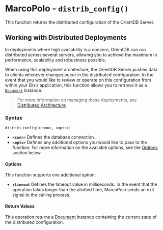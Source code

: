 
# MarcoPolo - `distrib_config()`

This function returns the distributed configuration of the OrientDB Server.

## Working with Distributed Deployments

In deployments where high availability is a concern, OrientDB can run distributed across several servers, allowing you to achieve the maximum in performance, scalability and robustness possible.

When using this deployment architecture, the OrientDB Server pushes data to clients whenever changes occur in the distributed configuration.  In the event that you would like to review or operate on this configuration from within your Elixir application, this function allows you to retrieve it as a [`Document`](MarcoPolo-Document.md) instance.

>For more information on managing these deployments, see [Distributed Architecture](../distributed/Distributed-Architecture.md).

### Syntax

```
distrib_config(<conn>, <opts>)
```

- **`<conn>`** Defines the database connection.
- **`<opts>`** Defines any additional options you would like to pass to the function.  For more information on the available options, see the [Options](#options) section below.

#### Options

This function supports one additional option:

- **`:timeout`** Defines the timeout value in milliseconds.  In the event that the operation takes longer than the allotted time, MarcoPolo sends an exit signal to the calling process.

#### Return Values

This operation returns a [Document](MarcoPolo-Document.md) instance containing the current state of the distributed configuration.
